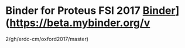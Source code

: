 # Binder for Proteus FSI 2017 [Binder](http://mybinder.org/badge.svg)](https://beta.mybinder.org/v
2/gh/erdc-cm/oxford2017/master)

